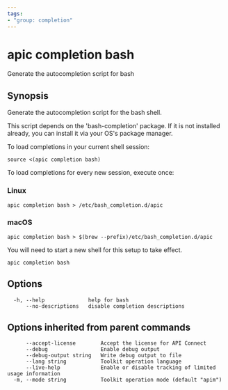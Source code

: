 ```yaml
---
tags:
- "group: completion"
---
```

# apic completion bash

Generate the autocompletion script for bash

## Synopsis

Generate the autocompletion script for the bash shell.

This script depends on the 'bash-completion' package.
If it is not installed already, you can install it via your OS's package manager.

To load completions in your current shell session:

`source <(apic completion bash)`

To load completions for every new session, execute once:

### Linux

`apic completion bash > /etc/bash_completion.d/apic`

### macOS

`apic completion bash > $(brew --prefix)/etc/bash_completion.d/apic`

You will need to start a new shell for this setup to take effect.

```
apic completion bash
```


## Options

```
  -h, --help              help for bash
      --no-descriptions   disable completion descriptions
```

## Options inherited from parent commands

```
      --accept-license        Accept the license for API Connect
      --debug                 Enable debug output
      --debug-output string   Write debug output to file
      --lang string           Toolkit operation language
      --live-help             Enable or disable tracking of limited usage information
  -m, --mode string           Toolkit operation mode (default "apim")
```
